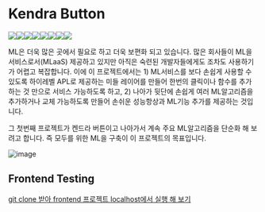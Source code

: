 # Kendra Button

[![](https://sourcerer.io/fame/wesky93/awskrug/kendra-button/images/0)](https://sourcerer.io/fame/wesky93/awskrug/kendra-button/links/0)[![](https://sourcerer.io/fame/wesky93/awskrug/kendra-button/images/1)](https://sourcerer.io/fame/wesky93/awskrug/kendra-button/links/1)[![](https://sourcerer.io/fame/wesky93/awskrug/kendra-button/images/2)](https://sourcerer.io/fame/wesky93/awskrug/kendra-button/links/2)[![](https://sourcerer.io/fame/wesky93/awskrug/kendra-button/images/3)](https://sourcerer.io/fame/wesky93/awskrug/kendra-button/links/3)[![](https://sourcerer.io/fame/wesky93/awskrug/kendra-button/images/4)](https://sourcerer.io/fame/wesky93/awskrug/kendra-button/links/4)[![](https://sourcerer.io/fame/wesky93/awskrug/kendra-button/images/5)](https://sourcerer.io/fame/wesky93/awskrug/kendra-button/links/5)[![](https://sourcerer.io/fame/wesky93/awskrug/kendra-button/images/6)](https://sourcerer.io/fame/wesky93/awskrug/kendra-button/links/6)[![](https://sourcerer.io/fame/wesky93/awskrug/kendra-button/images/7)](https://sourcerer.io/fame/wesky93/awskrug/kendra-button/links/7)

ML은 더욱 많은 곳에서 필요로 하고 더욱 보편화 되고 있습니다. 많은 회사들이 ML을 서비스로서(MLaaS) 제공하고 있지만 아직은 숙련된 개발자들에게도 조차도  사용하기가 어렵고 복잡합니다. 이에 이 프로젝트에서는 1) ML서비스를 보다 손쉽게 사용할 수 있도록 하이레벨 APL로 제공하는 미들 레이어를 만들어 한번의 클릭이나 함수를 추가 하는 것 만으로 서비스 가능하도록 하고, 2) 나아가 뒷단에 손쉽게 여러 ML알고리즘을 추가하거나 교체 가능하도록 만들어 손쉬운 성능항상과 ML기능 추가를 제공하는 것입니다.

그 첫번째 프로젝트가 켄드라 버튼이고 나아가서 계속 주요 ML알고리즘을 단순화 해 보려고 합니다. 즉  모두를 위한 ML을 구축이 이 프로젝트의 목표입니다.

![image](https://github.com/awskrug/kendra-button/blob/master/images/image.png)

## Frontend Testing

[git clone 받아 frontend 프로젝트 localhost에서 실행 해 보기](https://github.com/awskrug/kendra-button/wiki/git-clone-%EB%B0%9B%EC%95%84-frontend-%ED%94%84%EB%A1%9C%EC%A0%9D%ED%8A%B8-localhost%EC%97%90%EC%84%9C-%EC%8B%A4%ED%96%89-%ED%95%B4-%EB%B3%B4%EA%B8%B0)
